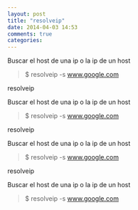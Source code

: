 ```yaml
---
layout: post
title: "resolveip"
date: 2014-04-03 14:53
comments: true
categories: 
---
```

Buscar el host de una ip o la ip de un host

>$ resolveip -s www.google.com

resolveip

Buscar el host de una ip o la ip de un host

>$ resolveip -s www.google.com

resolveip

Buscar el host de una ip o la ip de un host

>$ resolveip -s www.google.com

resolveip

Buscar el host de una ip o la ip de un host

>$ resolveip -s www.google.com

